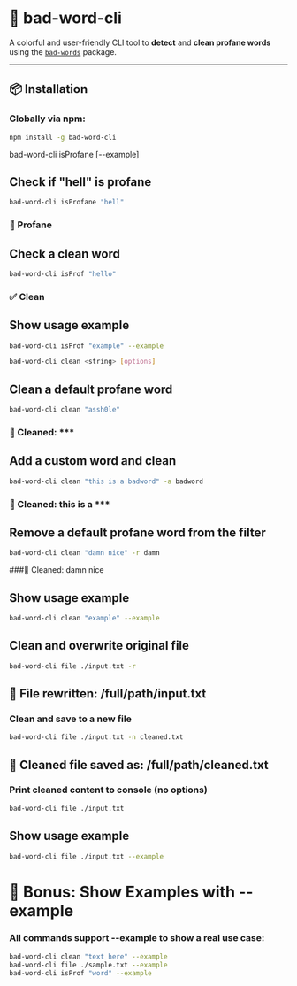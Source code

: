 # 🧼 bad-word-cli

A colorful and user-friendly CLI tool to **detect** and **clean profane words** using the [`bad-words`](https://www.npmjs.com/package/bad-words) package.

---

## 📦 Installation

### Globally via npm:

```bash
npm install -g bad-word-cli
```

bad-word-cli isProfane <string> [--example]

## Check if "hell" is profane

```bash
bad-word-cli isProfane "hell"
```

### 🚫 Profane

## Check a clean word

```bash
bad-word-cli isProf "hello"
```

### ✅ Clean

## Show usage example

```bash
bad-word-cli isProf "example" --example
```

```bash
bad-word-cli clean <string> [options]
```

## Clean a default profane word

```bash
bad-word-cli clean "assh0le"
```

### 🧼 Cleaned: **\*\*\***

## Add a custom word and clean

```bash
bad-word-cli clean "this is a badword" -a badword
```

### 🧼 Cleaned: this is a **\*\*\***

## Remove a default profane word from the filter

```bash
bad-word-cli clean "damn nice" -r damn
```

###🧼 Cleaned: damn nice

## Show usage example

```bash
bad-word-cli clean "example" --example
```

## Clean and overwrite original file

```bash
bad-word-cli file ./input.txt -r
```

## 🔁 File rewritten: /full/path/input.txt

### Clean and save to a new file

```bash
bad-word-cli file ./input.txt -n cleaned.txt
```

## 📄 Cleaned file saved as: /full/path/cleaned.txt

### Print cleaned content to console (no options)

```bash
bad-word-cli file ./input.txt
```

## Show usage example

```bash
bad-word-cli file ./input.txt --example
```

# 🧪 Bonus: Show Examples with --example

### All commands support --example to show a real use case:

```bash
bad-word-cli clean "text here" --example
bad-word-cli file ./sample.txt --example
bad-word-cli isProf "word" --example
```
